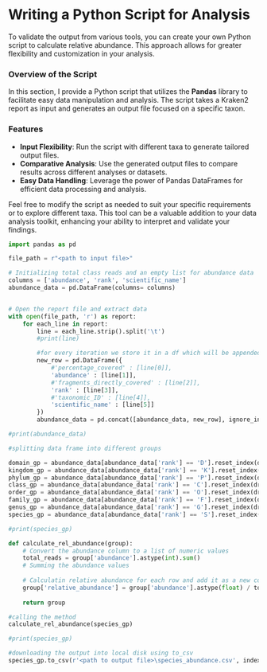 # Writing a Python Script for Analysis

To validate the output from various tools, you can create your own Python script to calculate relative abundance. This approach allows for greater flexibility and customization in your analysis.

### Overview of the Script

In this section, I provide a Python script that utilizes the **Pandas** library to facilitate easy data manipulation and analysis. The script takes a Kraken2 report as input and generates an output file focused on a specific taxon. 

### Features

- **Input Flexibility**: Run the script with different taxa to generate tailored output files.
- **Comparative Analysis**: Use the generated output files to compare results across different analyses or datasets.
- **Easy Data Handling**: Leverage the power of Pandas DataFrames for efficient data processing and analysis.

Feel free to modify the script as needed to suit your specific requirements or to explore different taxa. This tool can be a valuable addition to your data analysis toolkit, enhancing your ability to interpret and validate your findings.

```Python
import pandas as pd

file_path = r"<path to input file>"

# Initializing total class reads and an empty list for abundance data
columns = ['abundance', 'rank', 'scientific_name']
abundance_data = pd.DataFrame(columns= columns)


# Open the report file and extract data
with open(file_path, 'r') as report:
    for each_line in report:
        line = each_line.strip().split('\t')
        #print(line)

        #for every iteration we store it in a df which will be appended to final df
        new_row = pd.DataFrame({
            #'percentage_covered' : [line[0]],
            'abundance' : [line[1]],
            #'fragments_directly_covered' : [line[2]],
            'rank' : [line[3]],
            #'taxonomic_ID' : [line[4]],
            'scientific_name' : [line[5]]
        })
        abundance_data = pd.concat([abundance_data, new_row], ignore_index= True)

#print(abundance_data)

#splitting data frame into different groups

domain_gp = abundance_data[abundance_data['rank'] == 'D'].reset_index(drop = True)
kingdom_gp = abundance_data[abundance_data['rank'] == 'K'].reset_index(drop = True)
phylum_gp = abundance_data[abundance_data['rank'] == 'P'].reset_index(drop = True)
class_gp = abundance_data[abundance_data['rank'] == 'C'].reset_index(drop = True)
order_gp = abundance_data[abundance_data['rank'] == 'O'].reset_index(drop = True)
family_gp = abundance_data[abundance_data['rank'] == 'F'].reset_index(drop = True)
genus_gp = abundance_data[abundance_data['rank'] == 'G'].reset_index(drop = True)
species_gp = abundance_data[abundance_data['rank'] == 'S'].reset_index(drop = True)

#print(species_gp)

def calculate_rel_abundance(group):
    # Convert the abundance column to a list of numeric values
    total_reads = group['abundance'].astype(int).sum()  
    # Summing the abundance values
    
    # Calculatin relative abundance for each row and add it as a new column
    group['relative_abundance'] = group['abundance'].astype(float) / total_reads * 100
    
    return group

#calling the method
calculate_rel_abundance(species_gp)

#print(species_gp)

#downloading the output into local disk using to_csv
species_gp.to_csv(r'<path to output file>\species_abundance.csv', index= False)
```
